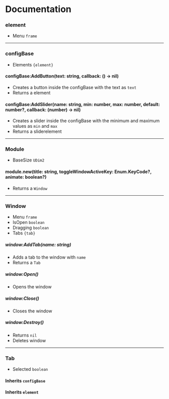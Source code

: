 # Documentation

### element
- Menu `frame`
---
### configBase
- Elements `{element}`
#### configBase:AddButton(text: string, callback: () -> nil)
- Creates a button inside the configBase with the text as `text`
- Returns a element
#### configBase:AddSlider(name: string, min: number, max: number, default: number?, callback: (number) -> nil)
- Creates a slider inside the configBase with the minimum and maximum values as `min` and `max`
- Returns a sliderelement
---
### Module
- BaseSize `UDim2`
#### module.new(title: string, toggleWindowActiveKey: Enum.KeyCode?, animate: boolean?)
- Returns a `Window`
---
### Window
- Menu `frame`
- IsOpen `boolean`
- Dragging `boolean`
- Tabs `{tab}`

##### window:AddTab(name: string)
- Adds a tab to the window with `name`
- Returns a `Tab`
##### window:Open()
- Opens the window
##### window:Close()
- Closes the window
##### window:Destroy()
- Returns `nil`
- Deletes window
---
### Tab
- Selected `boolean`
#### Inherits `configBase`
#### Inherits `element`
